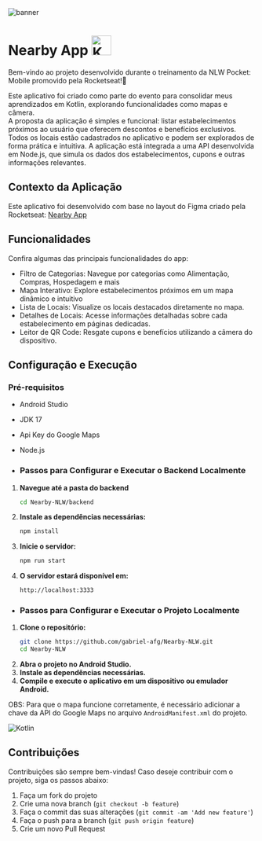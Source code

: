 <img src="https://i.imgur.com/TxFsie5.png" alt="banner">



# Nearby App <img src="https://upload.wikimedia.org/wikipedia/commons/7/74/Kotlin_Icon.png" alt="Kotlin" width="40" height="40">


Bem-vindo ao projeto desenvolvido durante o treinamento da NLW Pocket: Mobile promovido pela Rocketseat!🚀

Este aplicativo foi criado como parte do evento para consolidar meus aprendizados em Kotlin, explorando funcionalidades como mapas e câmera. </br>
A proposta da aplicação é simples e funcional: listar estabelecimentos próximos ao usuário que oferecem descontos e benefícios exclusivos. Todos os locais estão cadastrados no aplicativo e podem ser explorados de forma prática e intuitiva. A aplicação está integrada a uma API desenvolvida em Node.js, que simula os dados dos estabelecimentos, cupons e outras informações relevantes.

## Contexto da Aplicação
Este aplicativo foi desenvolvido com base no layout do Figma criado pela Rocketseat: [Nearby App](https://www.figma.com/community/file/1448070647757721748/nlw-pocket-mobile-nearby)

## Funcionalidades
Confira algumas das principais funcionalidades do app:
- Filtro de Categorias: Navegue por categorias como Alimentação, Compras, Hospedagem e mais
- Mapa Interativo: Explore estabelecimentos próximos em um mapa dinâmico e intuitivo
- Lista de Locais: Visualize os locais destacados diretamente no mapa.
- Detalhes de Locais: Acesse informações detalhadas sobre cada estabelecimento em páginas dedicadas.
- Leitor de QR Code: Resgate cupons e benefícios utilizando a câmera do dispositivo.

## Configuração e Execução

### Pré-requisitos
- Android Studio
- JDK 17
- Api Key do Google Maps
- Node.js

- ### Passos para Configurar e Executar o Backend Localmente
1. **Navegue até a pasta do backend**
     ```bash
     cd Nearby-NLW/backend
     ```
2.   **Instale as dependências necessárias:**
     ```bash
     npm install
     ```     
3.   **Inicie o servidor:**
     ```bash
     npm run start
     ```     
4.   **O servidor estará disponível em:**
     ```bash
     http://localhost:3333
     ``` 

- ### Passos para Configurar e Executar o Projeto Localmente

1. **Clone o repositório:**
   ```bash
   git clone https://github.com/gabriel-afg/Nearby-NLW.git
   cd Nearby-NLW
   ```
2.   **Abra o projeto no Android Studio.**
3.   **Instale as dependências necessárias.**
4.   **Compile e execute o aplicativo em um dispositivo ou emulador Android.**

OBS: Para que o mapa funcione corretamente, é necessário adicionar a chave da API do Google Maps no arquivo `AndroidManifest.xml` do projeto.

<img src="https://lh7-rt.googleusercontent.com/docsz/AD_4nXdhJy2ge98je8ixomO9UsdpgNkgazmlXz8g0q0jmxxanZJM8ZEWtvTsvPNnrr1fktaLVgrF25ZS9Ss6iVTYlTDTdoqF01ApagyrlTt9bDRTSzoud_VYxcLc-6x8vbG-JGmRrmjm_A?key=H2Jh0hyCthTRAyHQR4TWnLJ9" alt="Kotlin">

## Contribuições 
Contribuições são sempre bem-vindas! Caso deseje contribuir com o projeto, siga os passos abaixo:
1. Faça um fork do projeto
2. Crie uma nova branch (`git checkout -b feature`)
3. Faça o commit das suas alterações (`git commit -am 'Add new feature'`)
4. Faça o push para a branch (`git push origin feature`)
5. Crie um novo Pull Request


